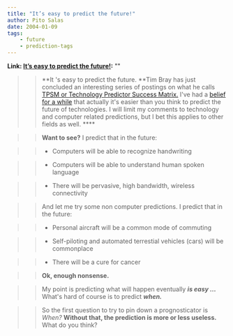 ```yaml
---
title: "It’s easy to predict the future!"
author: Pito Salas
date: 2004-01-09
tags:
    - future
    - prediction-tags
---
```


**Link: [It’s easy to predict the future!](None):** ""


>>

>> **It 's easy to predict the future. **Tim Bray has just concluded an
interesting series of postings on what he calls [TPSM or Technology Predictor
Success Matrix.](<http://www.tbray.org/ongoing/When/200x/2004/01/03/TPM1>)
I've had a [belief for a while](<//2003/10/04.html>) that actually it's easier
than you think to predict the future of technologies. I will limit my comments
to technology and computer related predictions, but I bet this applies to
other fields as well. ****

>>

>> **Want to see?** I predict that in the future:

>>

>>   * Computers will be able to recognize handwriting

>>   * Computers will be able to understand human spoken language

>>   * There will be pervasive, high bandwidth, wireless connectivity

>>

>>

>> And let me try some non computer predictions. I predict that in the future:

>>

>>   * Personal aircraft will be a common mode of commuting

>>   * Self-piloting and automated terrestial vehicles (cars) will be
commonplace

>>   * There will be a cure for cancer

>>

>>

>> **Ok, enough nonsense.**

>>

>> My point is predicting what will happen eventually _**is easy …**_ What's
hard of course is to predict _**when.**_

>>

>> So the first question to try to pin down a prognosticator is _When?_
**Without that, the prediction is more or less useless.** What do you think?



